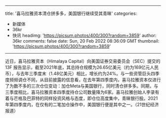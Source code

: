
---
title: '喜马拉雅资本清仓拼多多，美国银行继续受其青睐'
categories: 
 - 新媒体
 - 36kr
 - 快讯
headimg: 'https://picsum.photos/400/300?random=3859'
author: 36kr
comments: false
date: Sun, 20 Feb 2022 08:36:09 GMT
thumbnail: 'https://picsum.photos/400/300?random=3859'
---

<div>   
近日，喜马拉雅资本（Himalaya Capital）向美国证券交易委员会（SEC）提交的13F 报告显示，截至2021年底，其总持仓规模为26.65亿美元（约为169亿元人民币），与去年三季度末（1.48亿美元）相比，增长约为24%。与一些资管巨头四季度频频调仓不同，从目前披露的信息看，在去年第四季度内，喜马拉雅资本仅进行了为数不多的三次仓位变动：加仓Meta与美国银行，同时清仓拼多多。同期，与三季度相比，喜马拉雅资本四季度持仓公司数量降为6家。喜马拉雅创始人李录有着与芒格及巴菲特的同样投资风格与态度，即仓位高度集中，青睐银行股。2021年第四季度内，在仅有的二笔加仓操作中，美国银行便是其中之一。（21世纪经济报道）  
</div>
            